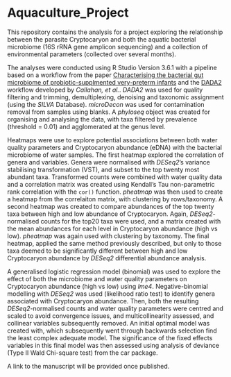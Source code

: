# Aquaculture_Project

This repository contains the analysis for a project exploring the relationship between the parasite Cryptocaryon and both the aquatic bacterial microbiome (16S rRNA gene amplicon sequencing) and a collection of environmental parameters (collected over several months).

The analyses were conducted using R Studio Version 3.6.1 with a pipeline based on a workflow from the paper [Characterising the bacterial gut microbiome of probiotic-supplmented very-preterm infants](https://github.com/JacobAFW/NICU_Microbiome_Study/blob/main/Complete_Workflow_NICU_Microbiome.pdf) and the [DADA2](https://pubmed.ncbi.nlm.nih.gov/27508062/) workflow developed by *Callahan, et al.*. *DADA2* was used for quality filtering and trimming, demultiplexing, denoising and taxonomic assignment (using the *SILVA* Database). *microDecon*  was used for contamination removal from samples using blanks. A *phyloseq* object was created for organising and analysing the data, with taxa filtered by prevalence (threshold = 0.01) and agglomerated at the genus level. 

Heatmaps were use to explore potential associations between both water quality parameters and Cryptocaryon abundance (eDNA) with the bacterial microbiome of water samples. The first heatmap explored the correlation of genera and variables. Genera were normalised with *DESeq2*’s variance stabilising transformation (VST), and subset to the top twenty most abundant taxa. Transformed counts were combined with water quality data and a correlation matrix was created using Kendall’s Tau non-parametric rank correlation with the `cor()` function. *pheatmap* was then used to create a heatmap from the correlaiton matrix, with clustering by rows/taxonomy. A second heatmap was created to compare abundances of the top twenty taxa between high and low abundance of Cryptocaryon. Again, *DESeq2*-normalised counts for the top20 taxa were used, and a matrix created with the mean abundances for each level in Cryptocaryon abundance (high vs low). *pheatmap* was again used with clustering by taxonomy. The final heatmap, applied the same method previously described, but only to those taxa deemed to be significantly different between high and low Cryptocaryon abundance by *DESeq2* differential abundance analysis.


A generalised logistic regression model (binomial) was used to explore the effect of both the microbiome and water quality parameters on Cryptocaryon abundance (high vs low) using *lme4*. Negative-binomial modelling with *DESeq2* was used (likelihood ratio test) to identify genera associated with Cryptocaryon abundance. Then, both the resulting *DESeq2*-normalised counts and water quality parameters were centred and scaled to avoid convergence issues, and multicollinearity assessed, and collinear variables subsequently removed. An initial optimal model was created with, which subsequently went through backwards selection find the least complex adequate model. The significance of the fixed effects variables in this final model was then assessed using analysis of deviance (Type II Wald Chi-square test) from the car package. 

A link to the manuscript will be provided once published.